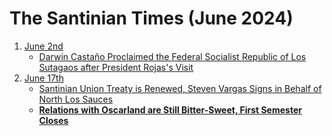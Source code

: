 # The Santinian Times (June 2024)

1. [June 2nd](times_06-02-2024.md)
   * [Darwin Castaño Proclaimed the Federal Socialist Republic of Los Sutagaos after President Rojas's Visit](times_06-02-2024.md#darwin-castaño-proclaimed-the-federal-socialist-republic-of-los-sutagaos-after-president-rojass-visit)
2. [June 17th](times_06-17-2024.md)
   * [Santinian Union Treaty is Renewed, Steven Vargas Signs in Behalf of North Los Sauces](times_06-17-2024.md#santinian-union-treaty-is-renewed-steven-vargas-signs-in-behalf-of-north-los-sauces)
   * **[Relations with Oscarland are Still Bitter-Sweet, First Semester Closes](times_06-17-2024.md#relations-with-oscarland-are-still-bitter-sweet-first-semester-closes)**
